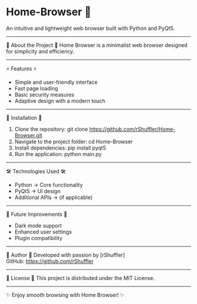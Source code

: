 # Home-Browser 🚀

An intuitive and lightweight web browser built with Python and PyQt5.

--------------------
🔹 About the Project 🔹
Home Browser is a minimalist web browser designed for simplicity and efficiency.

--------------------
⚡ Features ⚡
- Simple and user-friendly interface
- Fast page loading
- Basic security measures
- Adaptive design with a modern touch

--------------------
🚀 Installation 🚀
1. Clone the repository:
   git clone https://github.com/rShuffler/Home-Browser.git
2. Navigate to the project folder:
   cd Home-Browser
3. Install dependencies:
   pip install pyqt5
4. Run the application:
   python main.py

--------------------
🛠 Technologies Used 🛠
- Python → Core functionality
- PyQt5 → UI design
- Additional APIs → (if applicable)

--------------------
📌 Future Improvements 📌
- Dark mode support
- Enhanced user settings
- Plugin compatibility

--------------------
👤 Author 👤
Developed with passion by [rShuffler]  
GitHub: https://github.com/rShuffler 

--------------------
📜 License 📜
This project is distributed under the MIT License.

--------------------
✨ Enjoy smooth browsing with Home Browser! ✨
